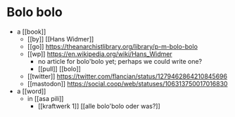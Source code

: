 # Bolo bolo

 - a [[book]]
	- [[by]] [[Hans Widmer]]
	- [[go]] https://theanarchistlibrary.org/library/p-m-bolo-bolo
	- [[wp]] https://en.wikipedia.org/wiki/Hans_Widmer
		- no article for bolo'bolo yet; perhaps we could write one?
		- [[pull]] [[bolo]]
	- [[twitter]] https://twitter.com/flancian/status/1279462864210845696
	- [[mastodon]] https://social.coop/web/statuses/106313750017016830
- a [[word]]
  - in [[asa pili]]
	- [[kraftwerk 1]] [[alle bolo'bolo oder was?]]


